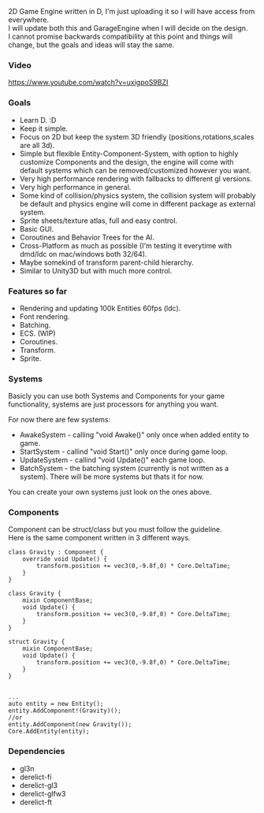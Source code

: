 2D Game Engine written in D, I'm just uploading it so I will have access from everywhere.
<br/>
I will update both this and GarageEngine when I will decide on the design.
<br/>
I cannot promise backwards compatibility at this point and things will change, but the goals and ideas will stay the same.

### Video
https://www.youtube.com/watch?v=uxigpoS9BZI

### Goals

- Learn D. :D
- Keep it simple.
- Focus on 2D but keep the system 3D friendly (positions,rotations,scales are all 3d).
- Simple but flexible Entity-Component-System, with option to highly customize Components and the design, the engine will come with default systems which can be removed/customized however you want.
- Very high performance rendering with fallbacks to different gl versions.
- Very high performance in general.
- Some kind of collision/physics system, the collision system will probably be default and physics engine will come in different package as external system.
- Sprite sheets/texture atlas, full and easy control.
- Basic GUI.
- Coroutines and Behavior Trees for the AI.
- Cross-Platform as much as possible (I'm testing it everytime with dmd/ldc on mac/windows both 32/64).
- Maybe somekind of transform parent-child hierarchy.
- Similar to Unity3D but with much more control.

### Features so far

- Rendering and updating 100k Entities 60fps (ldc).
- Font rendering.
- Batching.
- ECS. (WIP)
- Coroutines.
- Transform.
- Sprite.

### Systems

Basicly you can use both Systems and Components for your game functionality, systems are just processors for anything you want. 

For now there are few systems:
- AwakeSystem - calling "void Awake()" only once when added entity to game.
- StartSystem - callind "void Start()" only once during game loop.
- UpdateSystem - callind "void Update()" each game loop.
- BatchSystem - the batching system (currently is not written as a system).
There will be more systems but thats it for now.

You can create your own systems just look on the ones above.

### Components

Component can be struct/class but you must follow the guideline. <br/>
Here is the same component written in 3 different ways.

	class Gravity : Component {
		override void Update() {
			transform.position += vec3(0,-9.8f,0) * Core.DeltaTime;
		}
	}

	class Gravity {
		mixin ComponentBase;
		void Update() {
			transform.position += vec3(0,-9.8f,0) * Core.DeltaTime;
		}
	}

	struct Gravity {
		mixin ComponentBase;
		void Update() {
			transform.position += vec3(0,-9.8f,0) * Core.DeltaTime;
		}
	}
	
	
	...
	auto entity = new Entity();
	entity.AddComponent!(Gravity)();
	//or
	entity.AddComponent(new Gravity());
	Core.AddEntity(entity);
	
### Dependencies
-	gl3n
-	derelict-fi
-	derelict-gl3
-	derelict-glfw3
-	derelict-ft
